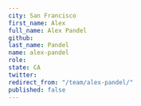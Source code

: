 ```yaml
---
city: San Francisco
first_name: Alex
full_name: Alex Pandel
github: 
last_name: Pandel
name: alex-pandel
role: 
state: CA
twitter: 
redirect_from: "/team/alex-pandel/"
published: false
---
```


